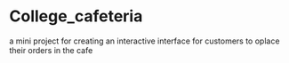 # College_cafeteria
a mini project for creating an interactive interface for customers to oplace their orders in the cafe
